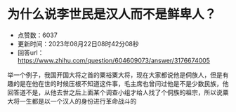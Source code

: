 # 为什么说李世民是汉人而不是鲜卑人？
- 点赞数：6037
- 更新时间：2023年08月22日08时42分08秒
- 回答url：https://www.zhihu.com/question/604609073/answer/3176674005
<body>
 <p data-pid="zvGupG4p">举一个例子，我国开国大将之首的粟裕粟大将，现在大家都说他是侗族人，但是有趣的是在他在世的时候压根不知道这件事，毛主席也曾问过他是不是少数民族，他回答道不是，从他去世之后上面某个调查小组才给人找了个侗族的祖宗，所以说粟大将一生都是以一个汉人的身份进行革命战斗的</p>
</body>